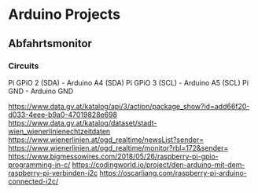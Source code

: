 # Arduino Projects


## Abfahrtsmonitor

### Circuits
Pi GPiO 2 (SDA) - Arduino A4 (SDA) 
Pi GPiO 3 (SCL) - Arduino A5 (SCL)
Pi GND 		- Arduino GND

https://www.data.gv.at/katalog/api/3/action/package_show?id=add66f20-d033-4eee-b9a0-47019828e698
https://www.data.gv.at/katalog/dataset/stadt-wien_wienerlinienechtzeitdaten
https://www.wienerlinien.at/ogd_realtime/newsList?sender=
https://www.wienerlinien.at/ogd_realtime/monitor?rbl=172&sender=
https://www.bigmessowires.com/2018/05/26/raspberry-pi-gpio-programming-in-c/
https://codingworld.io/project/den-arduino-mit-dem-raspberry-pi-verbinden-i2c
https://oscarliang.com/raspberry-pi-arduino-connected-i2c/
